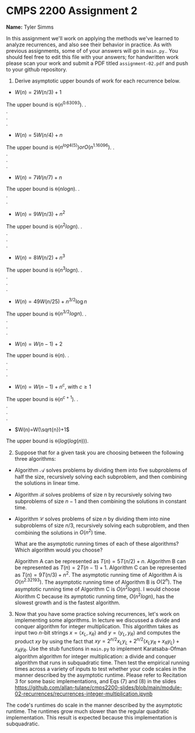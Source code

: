 # CMPS 2200 Assignment 2

**Name:** Tyler Simms

In this assignment we'll work on applying the methods we've learned to analyze recurrences, and also see their behavior
in practice. As with previous
assignments, some of of your answers will go in `main.py`.. You
should feel free to edit this file with your answers; for handwritten
work please scan your work and submit a PDF titled `assignment-02.pdf`
and push to your github repository.


1. Derive asymptotic upper bounds of work for each recurrence below.
  * $W(n)=2W(n/3)+1$

The upper bound is $⍬(n^{0.63093})$. 
.  
.  
.  
.  
  * $W(n)=5W(n/4)+n$

The upper bound is $⍬(n^{log4(5)}) or O(n^{1.16096})$.
.  
.  
.  
.  
  * $W(n)=7W(n/7)+n$

The upper bound is $⍬(nlogn)$.
.  
.  
.  
  * $W(n)=9W(n/3)+n^2$

The upper bound is $⍬(n^{2}logn)$.
.  
.  
.  
.  
  * $W(n)=8W(n/2)+n^3$

The upper bound is $⍬(n^{3}logn)$.
.  
.  
.  
.  
  * $W(n)=49W(n/25)+n^{3/2}\log n$

The upper bound is $⍬(n^{3/2}logn)$.
.  
.  
.  
.  
  * $W(n)=W(n-1)+2$

The upper bound is $⍬(n)$.
.  
.  
.  
.  
  * $W(n)= W(n-1)+n^c$, with $c\geq 1$

The upper bound is $⍬(n^{c+1})$.
.  
.  
.  
.  
  * $W(n)=W(\sqrt{n})+1$

The upper bound is $⍬(log(log(n)))$.


2. Suppose that for a given task you are choosing between the following three algorithms:

  * Algorithm $\mathcal{A}$ solves problems by dividing them into
      five subproblems of half the size, recursively solving each
      subproblem, and then combining the solutions in linear time.
    
  * Algorithm $\mathcal{B}$ solves problems of size $n$ by
      recursively solving two subproblems of size $n-1$ and then
      combining the solutions in constant time.
    
  * Algorithm $\mathcal{C}$ solves problems of size $n$ by dividing
      them into nine subproblems of size $n/3$, recursively solving
      each subproblem, and then combining the solutions in $O(n^2)$
      time.

    What are the asymptotic running times of each of these algorithms?
    Which algorithm would you choose?

    Algorithm A can be represented as $T(n) = 5T(n/2) + n$. Algorithm B can be represented as $T(n) = 2T(n-1) + 1$. Algorithm C can be represented as $T(n) = 9T(n/3) + n^2$. The asymptotic running time of Algorithm A is $O(n^{2.32193})$. The asymptotic running time of Algorithm B is $O(2^n)$. The asymptotic running time of Algorithm C is $O(n^{2}logn)$. I would choose Alorithm C because its aymptotic running time, $O(n^{2}logn)$, has the slowest growth and is the fastest algorithm.


3. Now that you have some practice solving recurrences, let's work on
  implementing some algorithms. In lecture we discussed a divide and
  conquer algorithm for integer multiplication. This algorithm takes
  as input two $n$-bit strings $x = \langle x_L, x_R\rangle$ and
  $y=\langle y_L, y_R\rangle$ and computes the product $xy$ by using
  the fact that $xy = 2^{n/2}x_Ly_L + 2^{n/2}(x_Ly_R+x_Ry_L) +
  x_Ry_R.$ Use the
  stub functions in `main.py` to implement Karatsaba-Ofman algorithm algorithm for integer
  multiplication: a divide and conquer algorithm that runs in
  subquadratic time. Then test the empirical running times across a
  variety of inputs to test whether your code scales in the manner
  described by the asymptotic runtime. Please refer to Recitation 3 for some basic implementations, and Eqs (7) and (8) in the slides https://github.com/allan-tulane/cmps2200-slides/blob/main/module-02-recurrences/recurrences-integer-multiplication.ipynb

The code's runtimes do scale in the manner described by the asymptotic runtime. The runtimes grow much slower than the regular quadratic implementation. This result is expected because this implementation is subquadratic.
 
 



